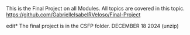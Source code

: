 This is the Final Project on all Modules.
All topics are covered in this topic.
https://github.com/GabrielleIsabelRVeloso/Final-Project

edit* The final project is in the CSFP folder. DECEMBER 18 2024 (unzip)
